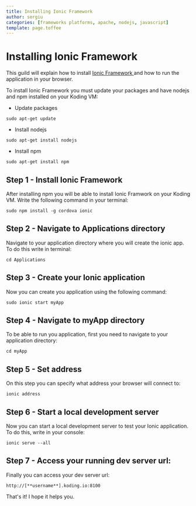 ```yaml
---
title: Installing Ionic Framework
author: sergiu
categories: [frameworks platforms, apache, nodejs, javascript]
template: page.toffee
---
```


# Installing Ionic Framework

This guild will explain how to install [Ionic Framework ](http://ionicframework.com/) and how to run the application in your browser.

To install Ionic Framework you must update your packages and have nodejs and npm installed on your Koding VM:

* Update packages

```
sudo apt-get update
```

* Install nodejs

```
sudo apt-get install nodejs
```

* Install npm

```
sudo apt-get install npm
```

## Step 1 - Install Ionic Framework

After installing npm you will be able to install Ionic Framwork on your Koding VM. Write the following command in your terminal:

```
sudo npm install -g cordova ionic
```

## Step 2 - Navigate to Applications directory

Navigate to your application directory where you will create the ionic app. To do this write in terminal:

```
cd Applications
```

## Step 3 - Create your Ionic application

Now you can create you application using the following command:

```
sudo ionic start myApp
```

## Step 4 - Navigate to myApp directory

To be able to run you application, first you need to navigate to your application directory:

```
cd myApp
```

## Step 5 - Set address

On this step you can specify what address your browser will connect to:

```
ionic address
```

## Step 6 - Start a local development server

Now you can start a local development server to test your Ionic application. To do this, write in your console:

```
ionic serve --all
```

## Step 7 - Access your **running dev server** url:

Finally you can access your dev server url:

```
http://[**username**].koding.io:8100
```

That's it! I hope it helps you.
